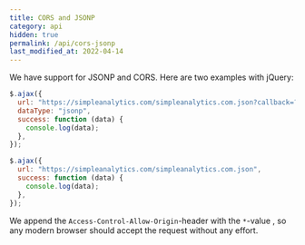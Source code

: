 ```yaml
---
title: CORS and JSONP
category: api
hidden: true
permalink: /api/cors-jsonp
last_modified_at: 2022-04-14
---
```


We have support for JSONP and CORS. Here are two examples with jQuery:

```js
$.ajax({
  url: "https://simpleanalytics.com/simpleanalytics.com.json?callback=?",
  dataType: "jsonp",
  success: function (data) {
    console.log(data);
  },
});

$.ajax({
  url: "https://simpleanalytics.com/simpleanalytics.com.json",
  success: function (data) {
    console.log(data);
  },
});
```

We append the `Access-Control-Allow-Origin`-header with the `*`-value , so any modern browser should accept the request without any effort.
